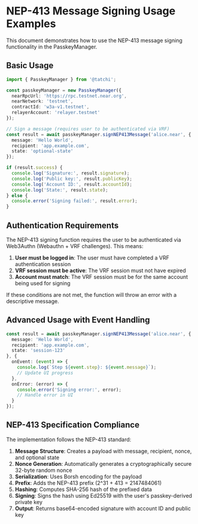 # NEP-413 Message Signing Usage Examples

This document demonstrates how to use the NEP-413 message signing functionality in the PasskeyManager.

## Basic Usage


```typescript
import { PasskeyManager } from '@tatchi';

const passkeyManager = new PasskeyManager({
  nearRpcUrl: 'https://rpc.testnet.near.org',
  nearNetwork: 'testnet',
  contractId: 'w3a-v1.testnet',
  relayerAccount: 'relayer.testnet'
});

// Sign a message (requires user to be authenticated via VRF)
const result = await passkeyManager.signNEP413Message('alice.near', {
  message: 'Hello World',
  recipient: 'app.example.com',
  state: 'optional-state'
});

if (result.success) {
  console.log('Signature:', result.signature);
  console.log('Public key:', result.publicKey);
  console.log('Account ID:', result.accountId);
  console.log('State:', result.state);
} else {
  console.error('Signing failed:', result.error);
}
```

## Authentication Requirements

The NEP-413 signing function requires the user to be authenticated via Web3Authn (Webauthn + VRF challenges). This means:
1. **User must be logged in**: The user must have completed a VRF authentication session
2. **VRF session must be active**: The VRF session must not have expired
3. **Account must match**: The VRF session must be for the same account being used for signing

If these conditions are not met, the function will throw an error with a descriptive message.

## Advanced Usage with Event Handling

```typescript
const result = await passkeyManager.signNEP413Message('alice.near', {
  message: 'Hello World',
  recipient: 'app.example.com',
  state: 'session-123'
}, {
  onEvent: (event) => {
    console.log(`Step ${event.step}: ${event.message}`);
    // Update UI progress
  },
  onError: (error) => {
    console.error('Signing error:', error);
    // Handle error in UI
  }
});
```

## NEP-413 Specification Compliance

The implementation follows the NEP-413 standard:

1. **Message Structure**: Creates a payload with message, recipient, nonce, and optional state
2. **Nonce Generation**: Automatically generates a cryptographically secure 32-byte random nonce
3. **Serialization**: Uses Borsh encoding for the payload
4. **Prefix**: Adds the NEP-413 prefix (2^31 + 413 = 2147484061)
5. **Hashing**: Computes SHA-256 hash of the prefixed data
6. **Signing**: Signs the hash using Ed25519 with the user's passkey-derived private key
7. **Output**: Returns base64-encoded signature with account ID and public key
